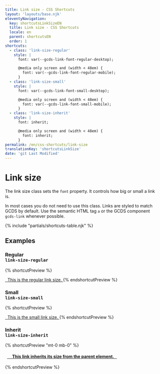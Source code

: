 ```yaml
---
title: Link size - CSS Shortcuts
layout: 'layouts/base.njk'
eleventyNavigation:
  key: shortcutsLinkSizeEN
  title: Link size - CSS Shortcuts
  locale: en
  parent: shortcutsEN
  order: 1
shortcuts:
  - class: 'link-size-regular'
    style: |
      font: var(--gcds-link-font-regular-desktop);

      @media only screen and (width < 48em) {
        font: var(--gcds-link-font-regular-mobile);
      }
  - class: 'link-size-small'
    style: |
      font: var(--gcds-link-font-small-desktop);

      @media only screen and (width < 48em) {
        font: var(--gcds-link-font-small-mobile);
      }
  - class: 'link-size-inherit'
    style: |
      font: inherit;

      @media only screen and (width < 48em) {
        font: inherit;
      }
permalink: /en/css-shortcuts/link-size
translationKey: 'shortcutsLinkSize'
date: 'git Last Modified'
---
```


# Link size

The link size class sets the `font` property. It controls how big or small a link is.

<gcds-notice type="warning" notice-title-tag="h2" notice-title="Use with caution">
  <gcds-text>In most cases you do not need to use this class. Links are <gcds-link href="{{ links.link }}">styled to match GCDS by default</gcds-link>. Use the semantic HTML tag <code>a</code> or the GCDS component <code>gcds-link</code> whenever possible.</gcds-text>
</gcds-notice>

{% include "partials/shortcuts-table.njk" %}

## Examples

### Regular<br/>`link-size-regular`

{% shortcutPreview %}

<a href="#" class="link-size-regular">
  This is the regular link size.
</a>
{% endshortcutPreview %}

### Small<br/>`link-size-small`

{% shortcutPreview %}

<a href="#" class="link-size-small">
  This is the small link size.
</a>
{% endshortcutPreview %}

### Inherit<br/>`link-size-inherit`

{% shortcutPreview "mt-0 mb-0" %}

<h4>
  <a href="#" class="link-size-inherit">
    This link inherits its size from the parent element.
  </a>
</h4>
{% endshortcutPreview %}
